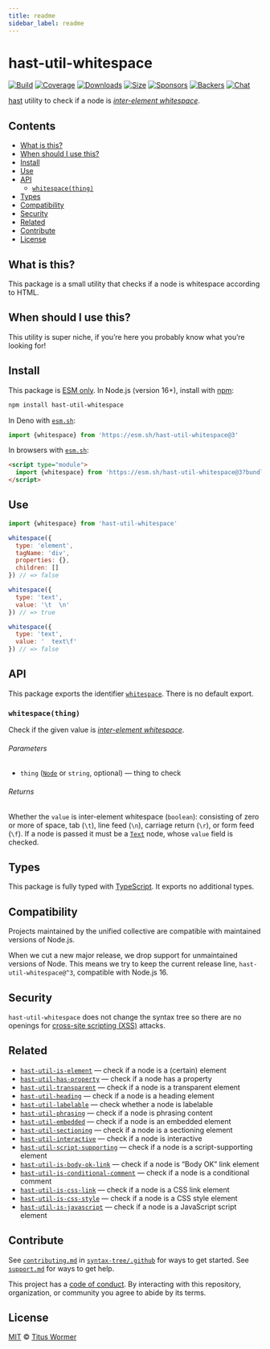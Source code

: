 ```yaml
---
title: readme
sidebar_label: readme
---
```

# hast-util-whitespace

[![Build][build-badge]][build]
[![Coverage][coverage-badge]][coverage]
[![Downloads][downloads-badge]][downloads]
[![Size][size-badge]][size]
[![Sponsors][sponsors-badge]][collective]
[![Backers][backers-badge]][collective]
[![Chat][chat-badge]][chat]

[hast][] utility to check if a node is [*inter-element whitespace*][spec].

## Contents

*   [What is this?](#what-is-this)
*   [When should I use this?](#when-should-i-use-this)
*   [Install](#install)
*   [Use](#use)
*   [API](#api)
    *   [`whitespace(thing)`](#whitespacething)
*   [Types](#types)
*   [Compatibility](#compatibility)
*   [Security](#security)
*   [Related](#related)
*   [Contribute](#contribute)
*   [License](#license)

## What is this?

This package is a small utility that checks if a node is whitespace according to
HTML.

## When should I use this?

This utility is super niche, if you’re here you probably know what you’re
looking for!

## Install

This package is [ESM only][esm].
In Node.js (version 16+), install with [npm][]:

```sh
npm install hast-util-whitespace
```

In Deno with [`esm.sh`][esmsh]:

```js
import {whitespace} from 'https://esm.sh/hast-util-whitespace@3'
```

In browsers with [`esm.sh`][esmsh]:

```html
<script type="module">
  import {whitespace} from 'https://esm.sh/hast-util-whitespace@3?bundle'
</script>
```

## Use

```js
import {whitespace} from 'hast-util-whitespace'

whitespace({
  type: 'element',
  tagName: 'div',
  properties: {},
  children: []
}) // => false

whitespace({
  type: 'text',
  value: '\t  \n'
}) // => true

whitespace({
  type: 'text',
  value: '  text\f'
}) // => false
```

## API

This package exports the identifier [`whitespace`][api-whitespace].
There is no default export.

### `whitespace(thing)`

Check if the given value is [*inter-element whitespace*][spec].

###### Parameters

*   `thing` ([`Node`][node] or `string`, optional)
    — thing to check

###### Returns

Whether the `value` is inter-element whitespace (`boolean`): consisting of zero
or more of space, tab (`\t`), line feed (`\n`), carriage return (`\r`), or form
feed (`\f`).
If a node is passed it must be a [`Text`][text] node, whose `value` field is
checked.

## Types

This package is fully typed with [TypeScript][].
It exports no additional types.

## Compatibility

Projects maintained by the unified collective are compatible with maintained
versions of Node.js.

When we cut a new major release, we drop support for unmaintained versions of
Node.
This means we try to keep the current release line, `hast-util-whitespace@^3`,
compatible with Node.js 16.

## Security

`hast-util-whitespace` does not change the syntax tree so there are no openings
for [cross-site scripting (XSS)][xss] attacks.

## Related

*   [`hast-util-is-element`](https://github.com/syntax-tree/hast-util-is-element)
    — check if a node is a (certain) element
*   [`hast-util-has-property`](https://github.com/syntax-tree/hast-util-has-property)
    — check if a node has a property
*   [`hast-util-transparent`](https://github.com/syntax-tree/hast-util-transparent)
    — check if a node is a transparent element
*   [`hast-util-heading`](https://github.com/syntax-tree/hast-util-heading)
    — check if a node is a heading element
*   [`hast-util-labelable`](https://github.com/syntax-tree/hast-util-labelable)
    — check whether a node is labelable
*   [`hast-util-phrasing`](https://github.com/syntax-tree/hast-util-phrasing)
    — check if a node is phrasing content
*   [`hast-util-embedded`](https://github.com/syntax-tree/hast-util-embedded)
    — check if a node is an embedded element
*   [`hast-util-sectioning`](https://github.com/syntax-tree/hast-util-sectioning)
    — check if a node is a sectioning element
*   [`hast-util-interactive`](https://github.com/syntax-tree/hast-util-interactive)
    — check if a node is interactive
*   [`hast-util-script-supporting`](https://github.com/syntax-tree/hast-util-script-supporting)
    — check if a node is a script-supporting element
*   [`hast-util-is-body-ok-link`](https://github.com/rehypejs/rehype-minify/tree/main/packages/hast-util-is-body-ok-link)
    — check if a node is “Body OK” link element
*   [`hast-util-is-conditional-comment`](https://github.com/rehypejs/rehype-minify/tree/main/packages/hast-util-is-conditional-comment)
    — check if a node is a conditional comment
*   [`hast-util-is-css-link`](https://github.com/rehypejs/rehype-minify/tree/main/packages/hast-util-is-css-link)
    — check if a node is a CSS link element
*   [`hast-util-is-css-style`](https://github.com/rehypejs/rehype-minify/tree/main/packages/hast-util-is-css-style)
    — check if a node is a CSS style element
*   [`hast-util-is-javascript`](https://github.com/rehypejs/rehype-minify/tree/main/packages/hast-util-is-javascript)
    — check if a node is a JavaScript script element

## Contribute

See [`contributing.md`][contributing] in [`syntax-tree/.github`][health] for
ways to get started.
See [`support.md`][support] for ways to get help.

This project has a [code of conduct][coc].
By interacting with this repository, organization, or community you agree to
abide by its terms.

## License

[MIT][license] © [Titus Wormer][author]

<!-- Definition -->

[build-badge]: https://github.com/syntax-tree/hast-util-whitespace/workflows/main/badge.svg

[build]: https://github.com/syntax-tree/hast-util-whitespace/actions

[coverage-badge]: https://img.shields.io/codecov/c/github/syntax-tree/hast-util-whitespace.svg

[coverage]: https://codecov.io/github/syntax-tree/hast-util-whitespace

[downloads-badge]: https://img.shields.io/npm/dm/hast-util-whitespace.svg

[downloads]: https://www.npmjs.com/package/hast-util-whitespace

[size-badge]: https://img.shields.io/badge/dynamic/json?label=minzipped%20size&query=$.size.compressedSize&url=https://deno.bundlejs.com/?q=hast-util-whitespace

[size]: https://bundlejs.com/?q=hast-util-whitespace

[sponsors-badge]: https://opencollective.com/unified/sponsors/badge.svg

[backers-badge]: https://opencollective.com/unified/backers/badge.svg

[collective]: https://opencollective.com/unified

[chat-badge]: https://img.shields.io/badge/chat-discussions-success.svg

[chat]: https://github.com/syntax-tree/unist/discussions

[npm]: https://docs.npmjs.com/cli/install

[esm]: https://gist.github.com/sindresorhus/a39789f98801d908bbc7ff3ecc99d99c

[esmsh]: https://esm.sh

[typescript]: https://www.typescriptlang.org

[license]: license

[author]: https://wooorm.com

[health]: https://github.com/syntax-tree/.github

[contributing]: https://github.com/syntax-tree/.github/blob/main/contributing.md

[support]: https://github.com/syntax-tree/.github/blob/main/support.md

[coc]: https://github.com/syntax-tree/.github/blob/main/code-of-conduct.md

[hast]: https://github.com/syntax-tree/hast

[spec]: https://html.spec.whatwg.org/multipage/dom.html#inter-element-whitespace

[node]: https://github.com/syntax-tree/hast#nodes

[text]: https://github.com/syntax-tree/hast#text

[xss]: https://en.wikipedia.org/wiki/Cross-site_scripting

[api-whitespace]: #whitespacething

